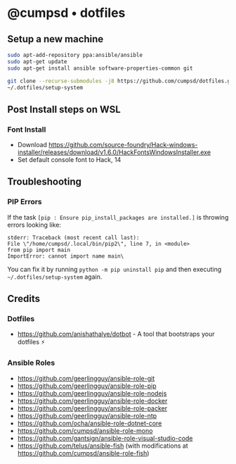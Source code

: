 # @cumpsd • dotfiles

## Setup a new machine

```bash
sudo apt-add-repository ppa:ansible/ansible
sudo apt-get update
sudo apt-get install ansible software-properties-common git

git clone --recurse-submodules -j8 https://github.com/cumpsd/dotfiles.git ~/.dotfiles
~/.dotfiles/setup-system
```

## Post Install steps on WSL

### Font Install

* Download https://github.com/source-foundry/Hack-windows-installer/releases/download/v1.6.0/HackFontsWindowsInstaller.exe
* Set default console font to Hack, 14

## Troubleshooting

### PIP Errors

If the task `[pip : Ensure pip_install_packages are installed.]` is throwing errors looking like:

```
stderr: Traceback (most recent call last):
File \"/home/cumpsd/.local/bin/pip2\", line 7, in <module>
from pip import main
ImportError: cannot import name main\
```

You can fix it by running `python -m pip uninstall pip` and then executing `~/.dotfiles/setup-system` again.

## Credits

### Dotfiles

* https://github.com/anishathalye/dotbot - A tool that bootstraps your dotfiles ⚡️

### Ansible Roles

* https://github.com/geerlingguy/ansible-role-git
* https://github.com/geerlingguy/ansible-role-pip
* https://github.com/geerlingguy/ansible-role-nodejs
* https://github.com/geerlingguy/ansible-role-docker
* https://github.com/geerlingguy/ansible-role-packer
* https://github.com/geerlingguy/ansible-role-ntp
* https://github.com/ocha/ansible-role-dotnet-core
* https://github.com/cumpsd/ansible-role-mono
* https://github.com/gantsign/ansible-role-visual-studio-code
* https://github.com/telus/ansible-fish (with modifications at https://github.com/cumpsd/ansible-role-fish)
